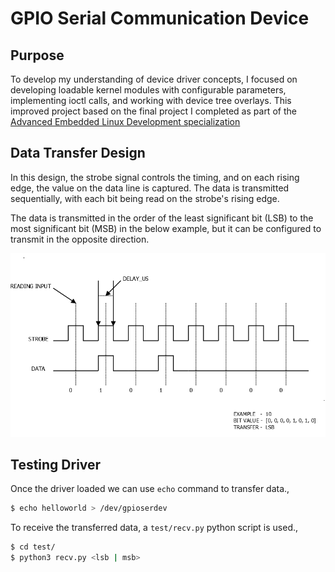 # GPIO Serial Communication Device

## Purpose
To develop my understanding of device driver concepts, I focused on developing loadable kernel modules with configurable parameters, implementing ioctl calls, and working with device tree overlays. This improved project based on the final project I completed as part of the [Advanced Embedded Linux Development specialization](https://coursera.org/share/984470e36325dfdacdcdbbe11a76e00d)

## Data Transfer Design
In this design, the strobe signal controls the timing, and on each rising edge, the value on the data line is captured. The data is transmitted sequentially, with each bit being read on the strobe's rising edge. 

The data is transmitted in the order of the least significant bit (LSB) to the most significant bit (MSB) in the below example, but it can be configured to transmit in the opposite direction.

![gpioserdev-data-transfer-design.png](gpioserdev-data-transfer-design.png)

## Testing Driver

Once the driver loaded we can use `echo` command to transfer data.,
```bash
$ echo helloworld > /dev/gpioserdev 
```

To receive the transferred data, a `test/recv.py` python script is used.,

```bash
$ cd test/
$ python3 recv.py <lsb | msb>
```